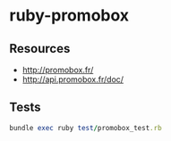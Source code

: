 ruby-promobox
=============

Resources
---------

* http://promobox.fr/
* http://api.promobox.fr/doc/

Tests
-----

``` ruby
bundle exec ruby test/promobox_test.rb
```
